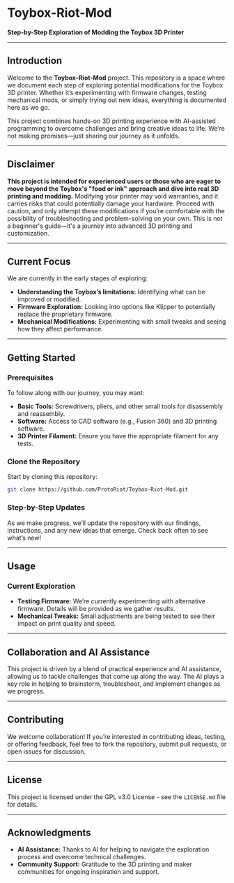 
# **Toybox-Riot-Mod**
**Step-by-Step Exploration of Modding the Toybox 3D Printer**

---

## **Introduction**

Welcome to the **Toybox-Riot-Mod** project. This repository is a space where we document each step of exploring potential modifications for the Toybox 3D printer. Whether it’s experimenting with firmware changes, testing mechanical mods, or simply trying out new ideas, everything is documented here as we go.

This project combines hands-on 3D printing experience with AI-assisted programming to overcome challenges and bring creative ideas to life. We’re not making promises—just sharing our journey as it unfolds.

---

## **Disclaimer**

**This project is intended for experienced users or those who are eager to move beyond the Toybox's "food or ink" approach and dive into real 3D printing and modding.** Modifying your printer may void warranties, and it carries risks that could potentially damage your hardware. Proceed with caution, and only attempt these modifications if you’re comfortable with the possibility of troubleshooting and problem-solving on your own. This is not a beginner's guide—it's a journey into advanced 3D printing and customization.

---

## **Current Focus**

We are currently in the early stages of exploring:

- **Understanding the Toybox’s limitations:** Identifying what can be improved or modified.
- **Firmware Exploration:** Looking into options like Klipper to potentially replace the proprietary firmware.
- **Mechanical Modifications:** Experimenting with small tweaks and seeing how they affect performance.

---

## **Getting Started**

### **Prerequisites**

To follow along with our journey, you may want:

- **Basic Tools:** Screwdrivers, pliers, and other small tools for disassembly and reassembly.
- **Software:** Access to CAD software (e.g., Fusion 360) and 3D printing software.
- **3D Printer Filament:** Ensure you have the appropriate filament for any tests.

### **Clone the Repository**

Start by cloning this repository:

```bash
git clone https://github.com/ProtoRiot/Toybox-Riot-Mod.git
```

### **Step-by-Step Updates**

As we make progress, we’ll update the repository with our findings, instructions, and any new ideas that emerge. Check back often to see what’s new!

---

## **Usage**

### **Current Exploration**

- **Testing Firmware:** We’re currently experimenting with alternative firmware. Details will be provided as we gather results.
- **Mechanical Tweaks:** Small adjustments are being tested to see their impact on print quality and speed.

---

## **Collaboration and AI Assistance**

This project is driven by a blend of practical experience and AI assistance, allowing us to tackle challenges that come up along the way. The AI plays a key role in helping to brainstorm, troubleshoot, and implement changes as we progress.

---

## **Contributing**

We welcome collaboration! If you’re interested in contributing ideas, testing, or offering feedback, feel free to fork the repository, submit pull requests, or open issues for discussion.

---

## **License**

This project is licensed under the GPL v3.0 License - see the `LICENSE.md` file for details.

---

## **Acknowledgments**

- **AI Assistance:** Thanks to AI for helping to navigate the exploration process and overcome technical challenges.
- **Community Support:** Gratitude to the 3D printing and maker communities for ongoing inspiration and support.

